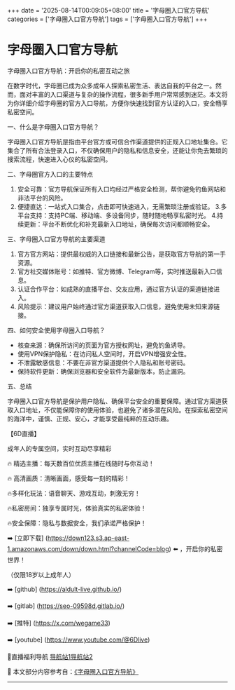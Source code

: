 +++
date = '2025-08-14T00:09:05+08:00'
title = '字母圈入口官方导航'
categories = ['字母圈入口官方导航']
tags = ['字母圈入口官方导航']
+++

# 字母圈入口官方导航

字母圈入口官方导航：开启你的私密互动之旅

在数字时代，字母圈已成为众多成年人探索私密生活、表达自我的平台之一。然而，面对丰富的入口渠道与复杂的操作流程，很多新手用户常常感到迷茫。本文将为你详细介绍字母圈的官方入口导航，方便你快速找到官方认证的入口，安全畅享私密空间。

一、什么是字母圈入口官方导航？

字母圈入口官方导航是指由平台官方或可信合作渠道提供的正规入口地址集合。它集合了所有合法登录入口，不仅确保用户的隐私和信息安全，还能让你免去繁琐的搜索流程，快速进入心仪的私密空间。

二、字母圈官方入口的主要特点

1. 安全可靠：官方导航保证所有入口均经过严格安全检测，帮你避免钓鱼网站和非法平台的风险。
2. 便捷直达：一站式入口集合，点击即可快速进入，无需繁琐注册或验证。
3.多平台支持：支持PC端、移动端、多设备同步，随时随地畅享私密时光。
4.持续更新：平台不断优化和补充最新入口地址，确保每次访问都顺畅安全。

三、字母圈入口官方导航的主要渠道

1. 官方官方网站：提供最权威的入口链接和最新公告，是获取官方导航的第一手资源。
2. 官方社交媒体账号：如推特、官方微博、Telegram等，实时推送最新入口信息。
3. 认证合作平台：如成熟的直播平台、交友应用，通过官方认证的渠道链接进入。
4. 风险提示：建议用户始终通过官方渠道获取入口信息，避免使用未知来源链接。

四、如何安全使用字母圈入口导航？

- 核查来源：确保所访问的页面为官方授权网址，避免钓鱼诱导。
- 使用VPN保护隐私：在访问私人空间时，开启VPN增强安全性。
- 不泄露敏感信息：不要在非官方渠道提供个人隐私和账号密码。
- 保持软件更新：确保浏览器和安全软件为最新版本，防止漏洞。

五、总结

字母圈入口官方导航是保护用户隐私、确保平台安全的重要保障。通过官方渠道获取入口地址，不仅能保障你的使用体验，也避免了诸多潜在风险。在探索私密空间的海洋中，谨慎、正规、安心，才能享受最纯粹的互动乐趣。

【6D直播】

 成年人的专属空间，实时互动尽享精彩

🔥 精选主播：每天数百位优质主播在线随时与你互动！

🔥 高清画质：清晰画面，感受每一刻的精彩！

🔥多样化玩法：语音聊天、游戏互动，刺激无穷！

🔥私密房间：独享专属时光，体验真实的私密体验！

🔥安全保障：隐私与数据安全，我们承诺严格保护！

➡️ [立即下载] (https://down123.s3.ap-east-1.amazonaws.com/down/down.html?channelCode=blog) ⬅️ ，开启你的私密世界！

 （仅限18岁以上成年人）

➡️ [github] (https://aldult-live.github.io/)

➡️ [gitlab] (https://seo-09598d.gitlab.io/)

➡️ [推特] (https://x.com/wegame33)

➡️ [youtube] (https://www.youtube.com/@6Dlive)

🔞直播福利导航   [导航站1](https://webstack-86085a.gitlab.io/)[导航站2](https://onlygit123-2.github.io/)


📘 本文部分内容参考自：[《字母圈入口官方导航》](https://webstack-hugo-16.pages.dev/)

---
